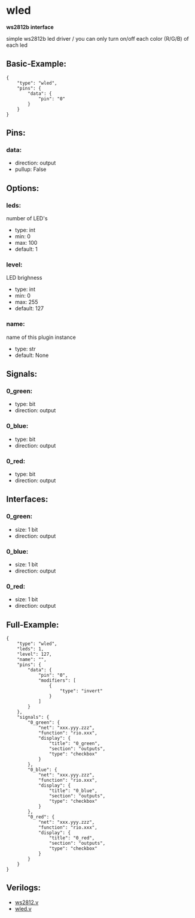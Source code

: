 # wled
**ws2812b interface**

simple ws2812b led driver / you can only turn on/off each color (R/G/B) of each led

## Basic-Example:
```
{
    "type": "wled",
    "pins": {
        "data": {
            "pin": "0"
        }
    }
}
```

## Pins:
### data:

 * direction: output
 * pullup: False


## Options:
### leds:
number of LED's

 * type: int
 * min: 0
 * max: 100
 * default: 1

### level:
LED brighness

 * type: int
 * min: 0
 * max: 255
 * default: 127

### name:
name of this plugin instance

 * type: str
 * default: None


## Signals:
### 0_green:

 * type: bit
 * direction: output

### 0_blue:

 * type: bit
 * direction: output

### 0_red:

 * type: bit
 * direction: output


## Interfaces:
### 0_green:

 * size: 1 bit
 * direction: output

### 0_blue:

 * size: 1 bit
 * direction: output

### 0_red:

 * size: 1 bit
 * direction: output


## Full-Example:
```
{
    "type": "wled",
    "leds": 1,
    "level": 127,
    "name": "",
    "pins": {
        "data": {
            "pin": "0",
            "modifiers": [
                {
                    "type": "invert"
                }
            ]
        }
    },
    "signals": {
        "0_green": {
            "net": "xxx.yyy.zzz",
            "function": "rio.xxx",
            "display": {
                "title": "0_green",
                "section": "outputs",
                "type": "checkbox"
            }
        },
        "0_blue": {
            "net": "xxx.yyy.zzz",
            "function": "rio.xxx",
            "display": {
                "title": "0_blue",
                "section": "outputs",
                "type": "checkbox"
            }
        },
        "0_red": {
            "net": "xxx.yyy.zzz",
            "function": "rio.xxx",
            "display": {
                "title": "0_red",
                "section": "outputs",
                "type": "checkbox"
            }
        }
    }
}
```

## Verilogs:
 * [ws2812.v](ws2812.v)
 * [wled.v](wled.v)
